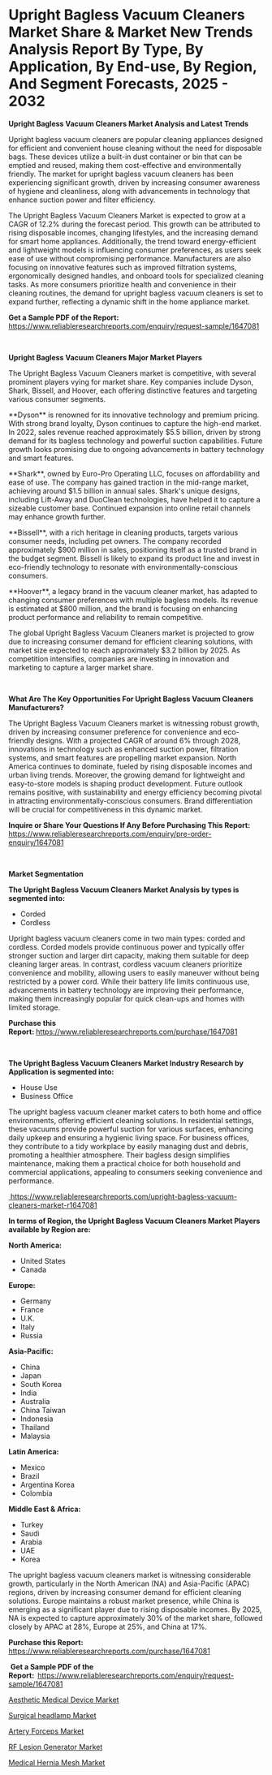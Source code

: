<p><h1>Upright Bagless Vacuum Cleaners Market Share & Market New Trends Analysis Report By Type, By Application, By End-use, By Region, And Segment Forecasts, 2025 - 2032</h1></p><p><strong>Upright Bagless Vacuum Cleaners Market Analysis and Latest Trends</strong></p>
<p><p>Upright bagless vacuum cleaners are popular cleaning appliances designed for efficient and convenient house cleaning without the need for disposable bags. These devices utilize a built-in dust container or bin that can be emptied and reused, making them cost-effective and environmentally friendly. The market for upright bagless vacuum cleaners has been experiencing significant growth, driven by increasing consumer awareness of hygiene and cleanliness, along with advancements in technology that enhance suction power and filter efficiency.</p><p>The Upright Bagless Vacuum Cleaners Market is expected to grow at a CAGR of 12.2% during the forecast period. This growth can be attributed to rising disposable incomes, changing lifestyles, and the increasing demand for smart home appliances. Additionally, the trend toward energy-efficient and lightweight models is influencing consumer preferences, as users seek ease of use without compromising performance. Manufacturers are also focusing on innovative features such as improved filtration systems, ergonomically designed handles, and onboard tools for specialized cleaning tasks. As more consumers prioritize health and convenience in their cleaning routines, the demand for upright bagless vacuum cleaners is set to expand further, reflecting a dynamic shift in the home appliance market.</p></p>
<p><strong>Get a Sample PDF of the Report:&nbsp;</strong> <a href="https://www.reliableresearchreports.com/enquiry/request-sample/1647081?utm_campaign=2662&utm_medium=2&utm_source=Github&utm_content=ia&utm_term=10042025&utm_id=upright-bagless-vacuum-cleaners">https://www.reliableresearchreports.com/enquiry/request-sample/1647081</a></p>
<p>&nbsp;</p>
<p><strong>Upright Bagless Vacuum Cleaners Major Market Players</strong></p>
<p><p>The Upright Bagless Vacuum Cleaners market is competitive, with several prominent players vying for market share. Key companies include Dyson, Shark, Bissell, and Hoover, each offering distinctive features and targeting various consumer segments.</p><p>**Dyson** is renowned for its innovative technology and premium pricing. With strong brand loyalty, Dyson continues to capture the high-end market. In 2022, sales revenue reached approximately $5.5 billion, driven by strong demand for its bagless technology and powerful suction capabilities. Future growth looks promising due to ongoing advancements in battery technology and smart features.</p><p>**Shark**, owned by Euro-Pro Operating LLC, focuses on affordability and ease of use. The company has gained traction in the mid-range market, achieving around $1.5 billion in annual sales. Shark's unique designs, including Lift-Away and DuoClean technologies, have helped it to capture a sizeable customer base. Continued expansion into online retail channels may enhance growth further.</p><p>**Bissell**, with a rich heritage in cleaning products, targets various consumer needs, including pet owners. The company recorded approximately $900 million in sales, positioning itself as a trusted brand in the budget segment. Bissell is likely to expand its product line and invest in eco-friendly technology to resonate with environmentally-conscious consumers.</p><p>**Hoover**, a legacy brand in the vacuum cleaner market, has adapted to changing consumer preferences with multiple bagless models. Its revenue is estimated at $800 million, and the brand is focusing on enhancing product performance and reliability to remain competitive.</p><p>The global Upright Bagless Vacuum Cleaners market is projected to grow due to increasing consumer demand for efficient cleaning solutions, with market size expected to reach approximately $3.2 billion by 2025. As competition intensifies, companies are investing in innovation and marketing to capture a larger market share.</p></p>
<p>&nbsp;</p>
<p><strong>What Are The Key Opportunities For Upright Bagless Vacuum Cleaners Manufacturers?</strong></p>
<p><p>The Upright Bagless Vacuum Cleaners market is witnessing robust growth, driven by increasing consumer preference for convenience and eco-friendly designs. With a projected CAGR of around 6% through 2028, innovations in technology such as enhanced suction power, filtration systems, and smart features are propelling market expansion. North America continues to dominate, fueled by rising disposable incomes and urban living trends. Moreover, the growing demand for lightweight and easy-to-store models is shaping product development. Future outlook remains positive, with sustainability and energy efficiency becoming pivotal in attracting environmentally-conscious consumers. Brand differentiation will be crucial for competitiveness in this dynamic market.</p></p>
<p><strong>Inquire or Share Your Questions If Any Before Purchasing This Report:</strong> <a href="https://www.reliableresearchreports.com/enquiry/pre-order-enquiry/1647081?utm_campaign=2662&utm_medium=2&utm_source=Github&utm_content=ia&utm_term=10042025&utm_id=upright-bagless-vacuum-cleaners">https://www.reliableresearchreports.com/enquiry/pre-order-enquiry/1647081</a></p>
<p>&nbsp;</p>
<p><strong>Market Segmentation</strong></p>
<p><strong>The Upright Bagless Vacuum Cleaners Market Analysis by types is segmented into:</strong></p>
<p><ul><li>Corded</li><li>Cordless</li></ul></p>
<p><p>Upright bagless vacuum cleaners come in two main types: corded and cordless. Corded models provide continuous power and typically offer stronger suction and larger dirt capacity, making them suitable for deep cleaning larger areas. In contrast, cordless vacuum cleaners prioritize convenience and mobility, allowing users to easily maneuver without being restricted by a power cord. While their battery life limits continuous use, advancements in battery technology are improving their performance, making them increasingly popular for quick clean-ups and homes with limited storage.</p></p>
<p><strong>Purchase this Report:&nbsp;</strong><a href="https://www.reliableresearchreports.com/purchase/1647081?utm_campaign=2662&utm_medium=2&utm_source=Github&utm_content=ia&utm_term=10042025&utm_id=upright-bagless-vacuum-cleaners">https://www.reliableresearchreports.com/purchase/1647081</a></p>
<p>&nbsp;</p>
<p><strong>The Upright Bagless Vacuum Cleaners Market Industry Research by Application is segmented into:</strong></p>
<p><ul><li>House Use</li><li>Business Office</li></ul></p>
<p><p>The upright bagless vacuum cleaner market caters to both home and office environments, offering efficient cleaning solutions. In residential settings, these vacuums provide powerful suction for various surfaces, enhancing daily upkeep and ensuring a hygienic living space. For business offices, they contribute to a tidy workplace by easily managing dust and debris, promoting a healthier atmosphere. Their bagless design simplifies maintenance, making them a practical choice for both household and commercial applications, appealing to consumers seeking convenience and performance.</p></p>
<p><a href="https://www.reliableresearchreports.com/upright-bagless-vacuum-cleaners-market-r1647081?utm_campaign=2662&utm_medium=2&utm_source=Github&utm_content=ia&utm_term=10042025&utm_id=upright-bagless-vacuum-cleaners">&nbsp;https://www.reliableresearchreports.com/upright-bagless-vacuum-cleaners-market-r1647081</a></p>
<p><strong>In terms of Region, the Upright Bagless Vacuum Cleaners Market Players available by Region are:</strong></p>
<p>
    <p> <strong> North America: </strong>
        <ul>
            <li>United States</li>
            <li>Canada</li>
        </ul>
        </p> 
    <p> <strong> Europe: </strong>
        <ul>
            <li>Germany</li>
            <li>France</li>
            <li>U.K.</li>
            <li>Italy</li>
            <li>Russia</li>
        </ul>
        </p> 
    <p> <strong> Asia-Pacific: </strong>
        <ul>
            <li>China</li>
            <li>Japan</li>
            <li>South Korea</li>
            <li>India</li>
            <li>Australia</li>
            <li>China Taiwan</li>
            <li>Indonesia</li>
            <li>Thailand</li>
            <li>Malaysia</li>
        </ul>
        </p> 
    <p> <strong> Latin America: </strong>
        <ul>
            <li>Mexico</li>
            <li>Brazil</li>
            <li>Argentina Korea</li>
            <li>Colombia</li>
        </ul>
        </p> 
    <p> <strong> Middle East & Africa: </strong>
        <ul>
            <li>Turkey</li>
            <li>Saudi</li>
            <li>Arabia</li>
            <li>UAE</li>
            <li>Korea</li>
        </ul>
    </p>
    </p>
<p><p>The upright bagless vacuum cleaners market is witnessing considerable growth, particularly in the North American (NA) and Asia-Pacific (APAC) regions, driven by increasing consumer demand for efficient cleaning solutions. Europe maintains a robust market presence, while China is emerging as a significant player due to rising disposable incomes. By 2025, NA is expected to capture approximately 30% of the market share, followed closely by APAC at 28%, Europe at 25%, and China at 17%.</p></p>
<p><strong>Purchase this Report: </strong><a href="https://www.reliableresearchreports.com/purchase/1647081?utm_campaign=2662&utm_medium=2&utm_source=Github&utm_content=ia&utm_term=10042025&utm_id=upright-bagless-vacuum-cleaners">https://www.reliableresearchreports.com/purchase/1647081</a></p>
<p>&nbsp;<strong>Get a Sample PDF of the Report:&nbsp;&nbsp;</strong><a href="https://www.reliableresearchreports.com/enquiry/request-sample/1647081?utm_campaign=2662&utm_medium=2&utm_source=Github&utm_content=ia&utm_term=10042025&utm_id=upright-bagless-vacuum-cleaners">https://www.reliableresearchreports.com/enquiry/request-sample/1647081</a></p>
<p><strong></strong></p>
<p><p><a href="https://www.linkedin.com/pulse/navigating-aesthetic-medical-device-market-size-using-vnege?utm_campaign=2662&utm_medium=2&utm_source=Github&utm_content=ia&utm_term=10042025&utm_id=upright-bagless-vacuum-cleaners">Aesthetic Medical Device Market</a></p><p><a href="https://www.linkedin.com/pulse/surgical-headlamp-market-projections-insights-valuation-iogle?utm_campaign=2662&utm_medium=2&utm_source=Github&utm_content=ia&utm_term=10042025&utm_id=upright-bagless-vacuum-cleaners">Surgical headlamp Market</a></p><p><a href="https://www.linkedin.com/pulse/opportunities-challenges-artery-forceps-market-strategic-7vase?utm_campaign=2662&utm_medium=2&utm_source=Github&utm_content=ia&utm_term=10042025&utm_id=upright-bagless-vacuum-cleaners">Artery Forceps Market</a></p><p><a href="https://www.linkedin.com/pulse/future-market-trends-rf-lesion-generator-forecasting-size-itbpe?utm_campaign=2662&utm_medium=2&utm_source=Github&utm_content=ia&utm_term=10042025&utm_id=upright-bagless-vacuum-cleaners">RF Lesion Generator Market</a></p><p><a href="https://www.linkedin.com/pulse/acomprehensive-analysis-onthe-sizedynamicsand-expected-bhg7e?utm_campaign=2662&utm_medium=2&utm_source=Github&utm_content=ia&utm_term=10042025&utm_id=upright-bagless-vacuum-cleaners">Medical Hernia Mesh Market</a></p></p>